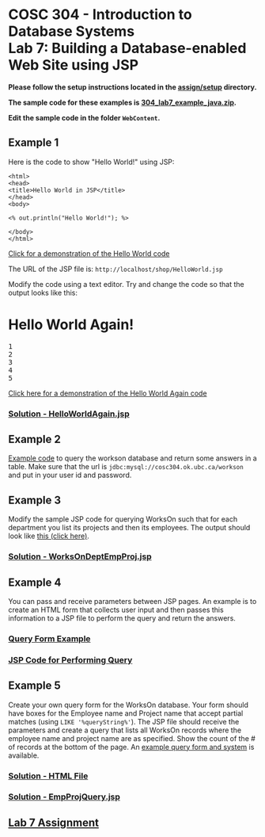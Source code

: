 # COSC 304 - Introduction to Database Systems<br>Lab 7: Building a Database-enabled Web Site using JSP

**Please follow the setup instructions located in the [assign/setup](assign/setup) directory.**

**The sample code for these examples is [304_lab7_example_java.zip](304_lab7_example_java.zip).**

**Edit the sample code in the folder `WebContent`.**

## Example 1

Here is the code to show "Hello World!" using JSP:

```
<html>
<head>
<title>Hello World in JSP</title>
</head>
<body>

<% out.println("Hello World!"); %>

</body>
</html>
```

[Click for a demonstration of the Hello World code](http://cosc304.ok.ubc.ca/rlawrenc/tomcat/Lab7/HelloWorld.jsp)

The URL of the JSP file is: `http://localhost/shop/HelloWorld.jsp`

Modify the code using a text editor. Try and change the code so that the output looks like this:

# Hello World Again!

<pre>
1
2
3
4
5
</pre>

[Click here for a demonstration of the Hello World Again code](http://cosc304.ok.ubc.ca/rlawrenc/tomcat/Lab7/HelloWorldAgain.jsp)

### [Solution - HelloWorldAgain.jsp](code/HelloWorldAgain.jsp)

## Example 2

[Example code](code/JdbcQuery.jsp) to query the workson database and return some answers in a table.  Make sure that the url is `jdbc:mysql://cosc304.ok.ubc.ca/workson` and put in your user id and password.

## Example 3

Modify the sample JSP code for querying WorksOn such that for each department you list its projects and then its employees.  The output should look like <a href="http://cosc304.ok.ubc.ca/rlawrenc/tomcat/Lab7/WorksOnDeptEmpProj.jsp">this (click here)</a>.

### [Solution - WorksOnDeptEmpProj.jsp](code/WorksOnDeptEmpProj.jsp)


## Example 4

You can pass and receive parameters between JSP pages.  An example is to create an HTML form that collects user input and then passes this information to a JSP file to perform the query and return the answers.

### [Query Form Example](code/QueryJSP.html)

### [JSP Code for Performing Query](code/EmpQuery.jsp)


## Example 5

Create your own query form for the WorksOn database. Your form should have boxes for the Employee name and Project name that accept partial matches (using `LIKE '%queryString%'`).  The JSP file should receive the parameters and create a query that lists all WorksOn records where the employee name and project name are as specified.  Show the count of the # of records at the bottom of the page.  An [example query form and system](http://cosc304.ok.ubc.ca/rlawrenc/tomcat/Lab7/WorksOnQuery.html) is available.

### [Solution - HTML File](code/WorksOnQuery.html)

### [Solution - EmpProjQuery.jsp](code/EmpProjQuery.jsp)

## [Lab 7 Assignment](assign/)

